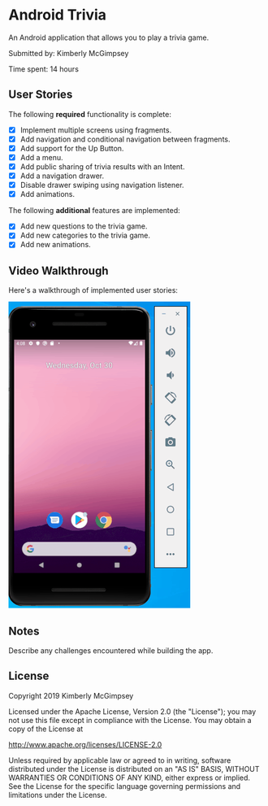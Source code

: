 # Android Trivia

An Android application that allows you to play a trivia game.

Submitted by: Kimberly McGimpsey

Time spent: 14 hours

## User Stories

The following **required** functionality is complete:

* [x] Implement multiple screens using fragments.
* [x] Add navigation and conditional navigation between fragments.
* [x] Add support for the Up Button.
* [x] Add a menu.
* [x] Add public sharing of trivia results with an Intent.
* [x] Add a navigation drawer.
* [x] Disable drawer swiping using navigation listener.
* [x] Add animations.

The following **additional** features are implemented:

* [x] Add new questions to the trivia game.
* [x] Add new categories to the trivia game.
* [x] Add new animations.

## Video Walkthrough 

Here's a walkthrough of implemented user stories:

<img src='AndroidTrivia_Demo.gif' title='Android Trivia animated demo' alt='Android Trivia demo' />

## Notes

Describe any challenges encountered while building the app.

## License

Copyright 2019 Kimberly McGimpsey

Licensed under the Apache License, Version 2.0 (the "License");
you may not use this file except in compliance with the License.
You may obtain a copy of the License at

http://www.apache.org/licenses/LICENSE-2.0

Unless required by applicable law or agreed to in writing, software
distributed under the License is distributed on an "AS IS" BASIS,
WITHOUT WARRANTIES OR CONDITIONS OF ANY KIND, either express or implied.
See the License for the specific language governing permissions and
limitations under the License.
